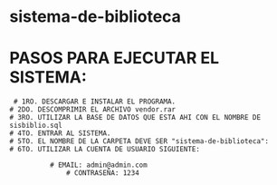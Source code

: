 # sistema-de-biblioteca
#	PASOS PARA EJECUTAR EL SISTEMA:	

     # 1RO. DESCARGAR E INSTALAR EL PROGRAMA.	
    # 2DO. DESCOMPRIMIR EL ARCHIVO vendor.rar 	
    # 3RO. UTILIZAR LA BASE DE DATOS QUE ESTA AHI CON EL NOMBRE DE sisbiblio.sql 	
    # 4TO. ENTRAR AL SISTEMA. 	
    # 5TO. EL NOMBRE DE LA CARPETA DEVE SER "sistema-de-biblioteca":	
    # 6TO. UTILIZAR LA CUENTA DE USUARIO SIGUIENTE:	

 		      #	EMAIL: admin@admin.com	
	      	      #	CONTRASEÑA: 1234
